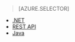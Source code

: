 > [AZURE.SELECTOR] 
- [.NET](/documentation/articles/media-services-dotnet-create-contentkey)
- [REST API](/documentation/articles/media-services-rest-create-contentkey)
- [Java](https://github.com/southworkscom/azure-sdk-for-media-services-java-samples)
